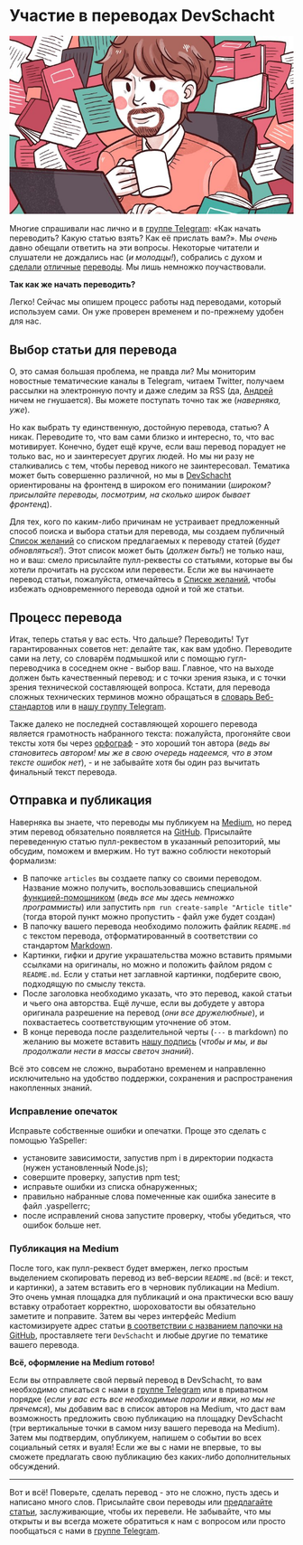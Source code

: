 # Участие в переводах DevSchacht

![](assets/_translator.jpg)

Многие спрашивали нас лично и в [группе Telegram](https://t.me/devSchacht): «Как начать переводить? Какую статью взять? Как её прислать вам?». Мы *очень* давно обещали ответить на эти вопросы. Некоторые читатели и слушатели не дождались нас (*и молодцы!*), собрались с духом и [сделали](https://medium.com/devschacht/пять-плагинов-vuex-f0ba8370b0d5?source=collection_home---6------2----------------) [отличные](https://medium.com/devschacht/lodash-не-только-для-манипуляции-списками-c78a5929a62c?source=collection_home---5------11----------------) [переводы](https://medium.com/devschacht/brandon-smith-reactive-uis-with-vanillajs-part-1-pure-functional-style-eab429612ba2). Мы лишь немножко поучаствовали.

**Так как же начать переводить?**

Легко! Сейчас мы опишем процесс работы над переводами, который используем сами. Он уже проверен временем и по-прежнему удобен для нас.

## Выбор статьи для перевода

О, это самая большая проблема, не правда ли? Мы мониторим новостные тематические каналы в Telegram, читаем Twitter, получаем рассылки на электронную почту и даже следим за RSS (да, [Андрей](https://twitter.com/amel_true) ничем не гнушается). Вы можете поступать точно так же (*наверняка, уже*).

Но как выбрать ту единственную, достойную перевода, статью? А никак. Переводите то, что вам сами близко и интересно, то, что вас мотивирует. Конечно, будет ещё круче, если ваш перевод порадует не только вас, но и заинтересует других людей. Но мы ни разу не сталкивались с тем, чтобы перевод никого не заинтересовал. Тематика может быть совершенно различной, но мы в [DevSchacht](https://medium.com/devschacht) ориентированы на фронтенд в широком его понимании (*широком? присылайте переводы, посмотрим, на сколько широк бывает фронтенд*).

Для тех, кого по каким-либо причинам не устраивает предложенный способ поиска и выбора статьи для перевода, мы создаем публичный [Список желаний](wish-list.md) со списком предлагаемых к переводу статей (*будет обновляться!*). Этот список может быть (*должен быть!*) не только наш, но и ваш: смело присылайте пулл-реквесты со статьями, которые вы бы хотели прочитать на русском или перевести. Если же вы начинаете перевод статьи, пожалуйста, отмечайтесь в [Списке желаний](wish-list.md), чтобы избежать одновременного перевода одной и той же статьи.

## Процесс перевода

Итак, теперь статья у вас есть. Что дальше? Переводить! Тут гарантированных советов нет: делайте так, как вам удобно. Переводите сами на лету, со словарём подмышкой или с помощью гугл-переводчика в соседнем окне - выбор ваш. Главное, что на выходе должен быть качественный перевод: и с точки зрения языка, и с точки зрения технической составляющей вопроса. Кстати, для перевода сложных технических терминов можно обращаться в [словарь Веб-стандартов](https://github.com/web-standards-ru/dictionary/blob/master/dictionary.md) или в [нашу группу Telegram](https://t.me/devSchacht).

Также далеко не последней составляющей хорошего перевода является грамотность набранного текста: пожалуйста, прогоняйте свои тексты хотя бы через [орфограф](https://www.artlebedev.ru/orfograf/) - это хороший тон автора (*ведь вы становитесь автором! мы же в свою очередь надеемся, что в этом тексте ошибок нет*), - и не забывайте хотя бы один раз вычитать финальный текст перевода.

## Отправка и публикация

Наверняка вы знаете, что переводы мы публикуем на [Medium](https://medium.com/devschacht), но перед этим перевод обязательно появляется на [GitHub](https://github.com/devSchacht/translations). Присылайте переведенную статью пулл-реквестом в указанный репозиторий, мы обсудим, поможем и вмержим. Но тут важно соблюсти некоторый формализм:

* В папочке `articles` вы создаете папку со своими переводом. Название можно получить, воспользовавшись специальной [функцией-помощником](assets) (*ведь все мы здесь немножко программисты*) или запустить `npm run create-sample "Article title"` (тогда второй пункт можно пропустить - файл уже будет создан)
* В папочку вашего перевода необходимо положить файлик `README.md` с текстом перевода, отформатированный в соответствии со стандартом [Markdown](https://ru.wikipedia.org/wiki/Markdown).
* Картинки, гифки и другие украшательства можно вставить прямыми ссылками на оригиналы, но можно и положить файлом рядом с `README.md`. Если у статьи нет заглавной картинки, подберите свою, подходящую по смыслу текста.
* После заголовка необходимо указать, что это перевод, какой статьи и чьего она авторства. Ещё лучше, если вы добудете у автора оригинала разрешение на перевод (*они все дружелюбные*), и похвастаетесь соответствующим уточнение об этом.
* В конце перевода после разделительной черты (`---` в markdown) по желанию вы можете вставить [нашу подпись](assets) (*чтобы и мы, и вы продолжали нести в массы светоч знаний*).

Всё это совсем не сложно, выработано временем и направленно исключительно на удобство поддержки, сохранения и распространения накопленных знаний.

### Исправление опечаток
Исправьте собственные ошибки и опечатки. Проще это сделать с помощью YaSpeller:
* установите зависимости, запустив npm i в директории подкаста (нужен установленный Node.js);
* совершите проверку, запустив npm test;
* исправьте ошибки из списка обнаруженных;
* правильно набранные слова помеченные как ошибка занесите в файл .yaspellerrc;
* после исправлений снова запустите проверку, чтобы убедиться, что ошибок больше нет.

### Публикация на Medium

После того, как пулл-реквест будет вмержен, легко простым выделением скопировать перевод из веб-версии `README.md` (всё: и текст, и картинки), а затем вставить его в черновик публикации на Medium. Это очень умная площадка для публикаций и она практически всю вашу вставку отработает корректно, шороховатости вы обязательно заметите и поправите. Затем вы через интерфейс Medium кастомизируете адрес статьи [в соответствии с названием папочки на GitHub](assets), проставляете теги `DevSchacht` и любые другие по тематике вашего перевода.

**Всё, оформление на Medium готово!**

Если вы отправляете свой первый перевод в DevSchacht, то вам необходимо списаться с нами в [группе Telegram](https://t.me/devSchacht) или в приватном порядке (*если у вас есть все необходимые пароли и явки, но мы не прячемся*), мы добавим вас в список авторов на Medium, что даст вам возможность предложить свою публикацию на площадку DevSchacht (три вертикальные точки в самом низу вашего перевода на Medium). Затем мы подтвердим, опубликуем, напишем о событии во всех социальный сетях и вуаля! Если же вы с нами не впервые, то вы сможете предлагать свою публикацию без каких-либо дополнительных обсуждений.

---

Вот и всё! Поверьте, сделать перевод - это не сложно, пусть здесь и написано много слов. Присылайте свои переводы или [предлагайте статьи](wish-list.md), заслуживающие, чтобы их перевели. Не забывайте, что мы открыты и вы всегда можете обратиться к нам с вопросом или просто пообщаться с нами в [группе Telegram](https://t.me/devSchacht).
